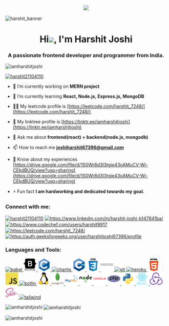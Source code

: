 <p align="center">
 <img src="https://readme-typing-svg.herokuapp.com?size=30&width=600&lines=Welcome+To+Harshit's+GitHub+Profile!">
</p>

![harshit_banner](https://user-images.githubusercontent.com/90023611/176618769-0aa22000-49b7-435c-b854-82b90d51a3bc.png)

<h1 align="center">Hi<img src="https://github.com/TheDudeThatCode/TheDudeThatCode/blob/master/Assets/Hi.gif" width="50">, I'm Harshit Joshi</h1>

<h3 align="center">A passionate frontend developer and programmer from India.</h3>

<p align="left"> <img src="https://komarev.com/ghpvc/?username=iamharshitjoshi&label=Profile%20views&color=0e75b6&style=flat" alt="iamharshitjoshi" /> </p>

<p align="left"> <a href="https://twitter.com/harshit21104110" target="blank"><img src="https://img.shields.io/twitter/follow/harshit21104110?logo=twitter&style=for-the-badge" alt="harshit21104110" /></a> </p>

- 🔭 I’m currently working on **MERN project**

- 🌱 I’m currently learning **React, Node.js, Express.js, MongoDB**

- 👨‍💻 My leetcode profile is [https://leetcode.com/harshit_7248/](https://leetcode.com/harshit_7248/)

- 📝 My linktree profile is [https://linktr.ee/iamharshitjoshi](https://linktr.ee/iamharshitjoshi)

- 💬 Ask me about **frontend(react) + backend(node.js, mongodb)**

- 📫 How to reach me **joshiharshit67396@gmail.com**

- 📄 Know about my experiences [https://drive.google.com/file/d/1S0Wr8d3I3tgie43oAMuCV-Wi-CEkdBUQ/view?usp=sharing](https://drive.google.com/file/d/1S0Wr8d3I3tgie43oAMuCV-Wi-CEkdBUQ/view?usp=sharing)

- ⚡ Fun fact **I am hardworking and dedicated towards my goal.**

<h3 align="left">Connect with me:</h3>
<p align="left">
<a href="https://twitter.com/harshit21104110" target="blank"><img align="center" src="https://raw.githubusercontent.com/rahuldkjain/github-profile-readme-generator/master/src/images/icons/Social/twitter.svg" alt="harshit21104110" height="30" width="40" /></a>
<a href="https://linkedin.com/in/https://www.linkedin.com/in/harshit-joshi-b147841ba/" target="blank"><img align="center" src="https://raw.githubusercontent.com/rahuldkjain/github-profile-readme-generator/master/src/images/icons/Social/linked-in-alt.svg" alt="https://www.linkedin.com/in/harshit-joshi-b147841ba/" height="30" width="40" /></a>
<a href="https://www.codechef.com/users/https://www.codechef.com/users/harshit9917" target="blank"><img align="center" src="https://cdn.jsdelivr.net/npm/simple-icons@3.1.0/icons/codechef.svg" alt="https://www.codechef.com/users/harshit9917" height="30" width="40" /></a>
<a href="https://www.leetcode.com/https://leetcode.com/harshit_7248/" target="blank"><img align="center" src="https://raw.githubusercontent.com/rahuldkjain/github-profile-readme-generator/master/src/images/icons/Social/leet-code.svg" alt="https://leetcode.com/harshit_7248/" height="30" width="40" /></a>
<a href="https://auth.geeksforgeeks.org/user/https://auth.geeksforgeeks.org/user/harshitjoshi67396/profile" target="blank"><img align="center" src="https://raw.githubusercontent.com/rahuldkjain/github-profile-readme-generator/master/src/images/icons/Social/geeks-for-geeks.svg" alt="https://auth.geeksforgeeks.org/user/harshitjoshi67396/profile" height="30" width="40" /></a>
</p>

<h3 align="left">Languages and Tools:</h3>
<p align="left"> <a href="https://babeljs.io/" target="_blank" rel="noreferrer"> <img src="https://www.vectorlogo.zone/logos/babeljs/babeljs-icon.svg" alt="babel" width="40" height="40"/> </a> <a href="https://getbootstrap.com" target="_blank" rel="noreferrer"> <img src="https://raw.githubusercontent.com/devicons/devicon/master/icons/bootstrap/bootstrap-plain-wordmark.svg" alt="bootstrap" width="40" height="40"/> </a> <a href="https://www.cprogramming.com/" target="_blank" rel="noreferrer"> <img src="https://raw.githubusercontent.com/devicons/devicon/master/icons/c/c-original.svg" alt="c" width="40" height="40"/> </a> <a href="https://www.chartjs.org" target="_blank" rel="noreferrer"> <img src="https://www.chartjs.org/media/logo-title.svg" alt="chartjs" width="40" height="40"/> </a> <a href="https://www.w3schools.com/cpp/" target="_blank" rel="noreferrer"> <img src="https://raw.githubusercontent.com/devicons/devicon/master/icons/cplusplus/cplusplus-original.svg" alt="cplusplus" width="40" height="40"/> </a> <a href="https://www.w3schools.com/css/" target="_blank" rel="noreferrer"> <img src="https://raw.githubusercontent.com/devicons/devicon/master/icons/css3/css3-original-wordmark.svg" alt="css3" width="40" height="40"/> </a> <a href="https://expressjs.com" target="_blank" rel="noreferrer"> <img src="https://raw.githubusercontent.com/devicons/devicon/master/icons/express/express-original-wordmark.svg" alt="express" width="40" height="40"/> </a> <a href="https://git-scm.com/" target="_blank" rel="noreferrer"> <img src="https://www.vectorlogo.zone/logos/git-scm/git-scm-icon.svg" alt="git" width="40" height="40"/> </a> <a href="https://heroku.com" target="_blank" rel="noreferrer"> <img src="https://www.vectorlogo.zone/logos/heroku/heroku-icon.svg" alt="heroku" width="40" height="40"/> </a> <a href="https://www.w3.org/html/" target="_blank" rel="noreferrer"> <img src="https://raw.githubusercontent.com/devicons/devicon/master/icons/html5/html5-original-wordmark.svg" alt="html5" width="40" height="40"/> </a> <a href="https://developer.mozilla.org/en-US/docs/Web/JavaScript" target="_blank" rel="noreferrer"> <img src="https://raw.githubusercontent.com/devicons/devicon/master/icons/javascript/javascript-original.svg" alt="javascript" width="40" height="40"/> </a> <a href="https://kotlinlang.org" target="_blank" rel="noreferrer"> <img src="https://www.vectorlogo.zone/logos/kotlinlang/kotlinlang-icon.svg" alt="kotlin" width="40" height="40"/> </a> <a href="https://www.linux.org/" target="_blank" rel="noreferrer"> <img src="https://raw.githubusercontent.com/devicons/devicon/master/icons/linux/linux-original.svg" alt="linux" width="40" height="40"/> </a> <a href="https://www.mongodb.com/" target="_blank" rel="noreferrer"> <img src="https://raw.githubusercontent.com/devicons/devicon/master/icons/mongodb/mongodb-original-wordmark.svg" alt="mongodb" width="40" height="40"/> </a> <a href="https://www.mysql.com/" target="_blank" rel="noreferrer"> <img src="https://raw.githubusercontent.com/devicons/devicon/master/icons/mysql/mysql-original-wordmark.svg" alt="mysql" width="40" height="40"/> </a> <a href="https://nodejs.org" target="_blank" rel="noreferrer"> <img src="https://raw.githubusercontent.com/devicons/devicon/master/icons/nodejs/nodejs-original-wordmark.svg" alt="nodejs" width="40" height="40"/> </a> <a href="https://www.oracle.com/" target="_blank" rel="noreferrer"> <img src="https://raw.githubusercontent.com/devicons/devicon/master/icons/oracle/oracle-original.svg" alt="oracle" width="40" height="40"/> </a> <a href="https://www.php.net" target="_blank" rel="noreferrer"> <img src="https://raw.githubusercontent.com/devicons/devicon/master/icons/php/php-original.svg" alt="php" width="40" height="40"/> </a> <a href="https://www.python.org" target="_blank" rel="noreferrer"> <img src="https://raw.githubusercontent.com/devicons/devicon/master/icons/python/python-original.svg" alt="python" width="40" height="40"/> </a> <a href="https://reactjs.org/" target="_blank" rel="noreferrer"> <img src="https://raw.githubusercontent.com/devicons/devicon/master/icons/react/react-original-wordmark.svg" alt="react" width="40" height="40"/> </a> <a href="https://redux.js.org" target="_blank" rel="noreferrer"> <img src="https://raw.githubusercontent.com/devicons/devicon/master/icons/redux/redux-original.svg" alt="redux" width="40" height="40"/> </a> <a href="https://sass-lang.com" target="_blank" rel="noreferrer"> <img src="https://raw.githubusercontent.com/devicons/devicon/master/icons/sass/sass-original.svg" alt="sass" width="40" height="40"/> </a> <a href="https://tailwindcss.com/" target="_blank" rel="noreferrer"> <img src="https://www.vectorlogo.zone/logos/tailwindcss/tailwindcss-icon.svg" alt="tailwind" width="40" height="40"/> </a> </p>

<p><img align="left" src="https://github-readme-stats.vercel.app/api/top-langs?username=iamharshitjoshi&show_icons=true&locale=en&layout=compact" alt="iamharshitjoshi" /></p>

<p>&nbsp;<img align="center" src="https://github-readme-stats.vercel.app/api?username=iamharshitjoshi&show_icons=true&locale=en" alt="iamharshitjoshi" /></p>

<p><img align="center" src="https://github-readme-streak-stats.herokuapp.com/?user=iamharshitjoshi&" alt="iamharshitjoshi" /></p>



